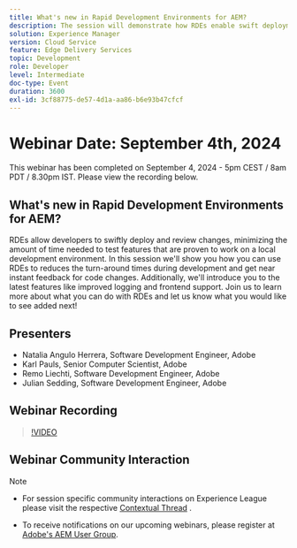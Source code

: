 ```yaml
---
title: What's new in Rapid Development Environments for AEM?
description: The session will demonstrate how RDEs enable swift deployment and review of changes, reducing development turnaround times and providing near-instant feedback. It will also introduce new features like improved logging and frontend support.
solution: Experience Manager
version: Cloud Service
feature: Edge Delivery Services
topic: Development
role: Developer
level: Intermediate
doc-type: Event
duration: 3600
exl-id: 3cf88775-de57-4d1a-aa86-b6e93b47cfcf
---
```

# Webinar Date: September 4th, 2024

This webinar has been completed on September 4, 2024 - 5pm CEST / 8am PDT / 8.30pm IST. 
Please view the recording below.

## What's new in Rapid Development Environments for AEM?

RDEs allow developers to swiftly deploy and review changes, minimizing the amount of time needed to test features that are proven to work on a local development environment. In this session we'll show you how you can use RDEs to reduces the turn-around times during development and get near instant feedback for code changes. Additionally, we'll introduce you to the latest features like improved logging and frontend support. Join us to learn more about what you can do with RDEs and let us know what you would like to see added next!

## Presenters

* Natalia Angulo Herrera, Software Development Engineer, Adobe
* Karl Pauls, Senior Computer Scientist, Adobe
* Remo Liechti, Software Development Engineer, Adobe 
* Julian Sedding, Software Development Engineer, Adobe

## Webinar Recording

>[!VIDEO](https://video.tv.adobe.com/v/3433337/)

## Webinar Community Interaction

>[!NOTE]
>
>* For session specific community interactions on Experience League please visit the respective [Contextual Thread](https://adobe.ly/3M8MFTE) . 
>
>* To receive notifications on our upcoming webinars, please register at [Adobe's AEM User Group](https://aem-augs.adobe.com/).
